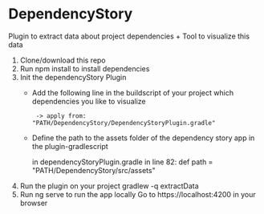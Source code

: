 # DependencyStory
Plugin to extract data about project dependencies + Tool to visualize this data


1. Clone/download this repo
2. Run npm install to install dependencies
3. Init the dependencyStory Plugin
    - Add the following line in the buildscript of your project which dependencies you like to visualize
    
           -> apply from: "PATH/DependencyStory/DependencyStoryPlugin.gradle"
    - Define the path to the assets folder of the dependency story app in the plugin-gradlescript
    
      in dependencyStoryPlugin.gradle in line 82: def path = "PATH/DependencyStory/src/assets"
4. Run the plugin on your project
   gradlew -q extractData 
5. Run ng serve to run the app locally
    Go to https://localhost:4200 in your browser
